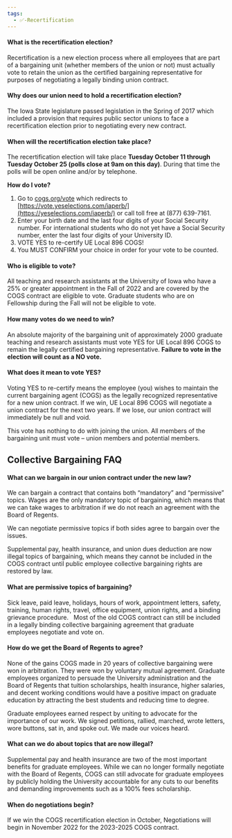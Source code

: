 ```yaml
---
tags:
  - ✅-Recertification
---
```


#### **What is the recertification election?**

Recertification is a new election process where all employees that are part of a bargaining unit (whether members of the union or not) must actually vote to retain the union as the certified bargaining representative for purposes of negotiating a legally binding union contract.

#### **Why does our union need to hold a recertification election?**

The Iowa State legislature passed legislation in the Spring of 2017 which included a provision that requires public sector unions to face a recertification election prior to negotiating every new contract.

#### **When will the recertification election take place?**

The recertification election will take place **Tuesday October 11 through Tuesday October 25 (polls close at 9am on this day)**. During that time the polls will be open online and/or by telephone.

**How do I vote?**

1. Go to [cogs.org/vote](http://cogs.org/vote) which redirects to [https://vote.yeselections.com/iaperb/](https://yeselections.com/iaperb/) or call toll free at (877) 639-7161.
2. Enter your birth date and the last four digits of your Social Security number. For international students who do not yet have a Social Security number, enter the last four digits of your University ID.
3. VOTE YES to re-certify UE Local 896 COGS!
4. You MUST CONFIRM your choice in order for your vote to be counted.

#### **Who is eligible to vote?**

All teaching and research assistants at the University of Iowa who have a 25% or greater appointment in the Fall of 2022 and are covered by the COGS contract are eligible to vote. Graduate students who are on Fellowship during the Fall will not be eligible to vote.

#### **How many votes do we need to win?**

An absolute majority of the bargaining unit of approximately 2000 graduate teaching and research assistants must vote YES for UE Local 896 COGS to remain the legally certified bargaining representative. **Failure to vote in the election will count as a NO vote.**

#### **What does it mean to vote YES?**

Voting YES to re-certify means the employee (you) wishes to maintain the current bargaining agent (COGS) as the legally recognized representative for a new union contract. If we win, UE Local 896 COGS will negotiate a union contract for the next two years. If we lose, our union contract will immediately be null and void.

This vote has nothing to do with joining the union. All members of the bargaining unit must vote – union members and potential members.

## **Collective Bargaining FAQ**

#### **What can we bargain in our union contract under the new law?**

We can bargain a contract that contains both “mandatory” and “permissive” topics. Wages are the only mandatory topic of bargaining, which means that we can take wages to arbitration if we do not reach an agreement with the Board of Regents.

We can negotiate permissive topics if both sides agree to bargain over the issues.

Supplemental pay, health insurance, and union dues deduction are now illegal topics of bargaining, which means they cannot be included in the COGS contract until public employee collective bargaining rights are restored by law.

#### **What are permissive topics of bargaining?**

Sick leave, paid leave, holidays, hours of work, appointment letters, safety, training, human rights, travel, office equipment, union rights, and a binding grievance procedure.   Most of the old COGS contract can still be included in a legally binding collective bargaining agreement that graduate employees negotiate and vote on.

#### **How do we get the Board of Regents to agree?**

None of the gains COGS made in 20 years of collective bargaining were won in arbitration. They were won by voluntary mutual agreement. Graduate employees organized to persuade the University administration and the Board of Regents that tuition scholarships, health insurance, higher salaries, and decent working conditions would have a positive impact on graduate education by attracting the best students and reducing time to degree.

Graduate employees earned respect by uniting to advocate for the importance of our work. We signed petitions, rallied, marched, wrote letters, wore buttons, sat in, and spoke out. We made our voices heard.

#### **What can we do about topics that are now illegal?**

Supplemental pay and health insurance are two of the most important benefits for graduate employees. While we can no longer formally negotiate with the Board of Regents, COGS can still advocate for graduate employees by publicly holding the University accountable for any cuts to our benefits and demanding improvements such as a 100% fees scholarship.

#### **When do negotiations begin?**

If we win the COGS recertification election in October, Negotiations will begin in November 2022 for the 2023-2025 COGS contract.